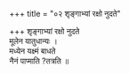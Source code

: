 +++
title = "०२ शृङ्गाभ्यां रक्षो नुदते"

+++
शृङ्गाभ्यां रक्षो नुदते  
मूलेन यातुधान्यः ।  
मध्येन यक्ष्मं बाधते  
नैनं पाप्माति ?तत्रति ॥